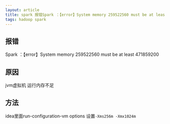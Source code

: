 ```yaml
---
layout: article
title: spark 报错Spark ：【error】System memory 259522560 must be at least 471859200 调整jvm
tags: hadoop spark
---
```



## 报错

Spark ：【error】System memory 259522560 must be at least 471859200

## 原因
jvm虚拟机 运行内存不足 


## 方法
idea里面run-configuration-vm options
设置`-Xms256m -Xmx1024m`